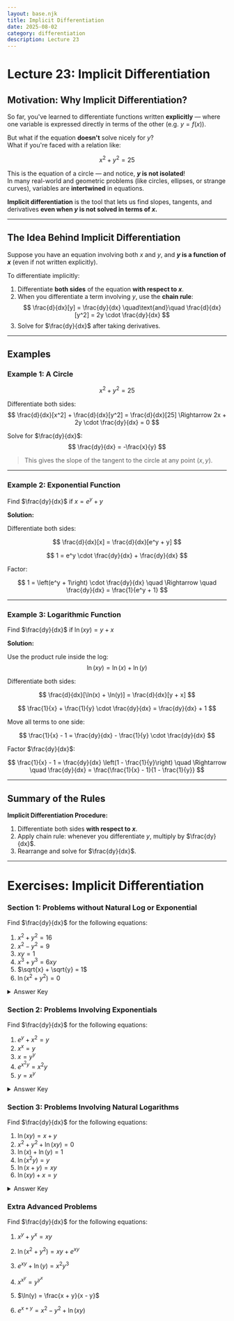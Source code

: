 ```yaml
---
layout: base.njk
title: Implicit Differentiation
date: 2025-08-02
category: differentiation
description: Lecture 23
---
```


# Lecture 23: Implicit Differentiation

## Motivation: Why Implicit Differentiation?

So far, you've learned to differentiate functions written **explicitly** — where one variable is expressed directly in terms of the other (e.g. $y = f(x)$).

But what if the equation **doesn't** solve nicely for $y$?  
What if you're faced with a relation like:

$$
x^2 + y^2 = 25
$$

This is the equation of a circle — and notice, **$y$ is not isolated**!  
In many real-world and geometric problems (like circles, ellipses, or strange curves), variables are **intertwined** in equations.

**Implicit differentiation** is the tool that lets us find slopes, tangents, and derivatives **even when $y$ is not solved in terms of $x$.**

---

## The Idea Behind Implicit Differentiation

Suppose you have an equation involving both $x$ and $y$, and **$y$ is a function of $x$** (even if not written explicitly).

To differentiate implicitly:
1. Differentiate **both sides** of the equation **with respect to $x$**.
2. When you differentiate a term involving $y$, use the **chain rule**:
   $$
   \frac{d}{dx}[y] = \frac{dy}{dx}
   \quad\text{and}\quad
   \frac{d}{dx}[y^2] = 2y \cdot \frac{dy}{dx}
   $$
3. Solve for $\frac{dy}{dx}$ after taking derivatives.

---

## Examples

### Example 1: A Circle
$$
x^2 + y^2 = 25
$$

Differentiate both sides:
$$
\frac{d}{dx}[x^2] + \frac{d}{dx}[y^2] = \frac{d}{dx}[25]
\Rightarrow 2x + 2y \cdot \frac{dy}{dx} = 0
$$

Solve for $\frac{dy}{dx}$:
$$
\frac{dy}{dx} = -\frac{x}{y}
$$

> This gives the slope of the tangent to the circle at any point $(x, y)$.

---

### Example 2: Exponential Function

Find $\frac{dy}{dx}$ if $x = e^y + y$

**Solution:**

Differentiate both sides:

$$
\frac{d}{dx}[x] = \frac{d}{dx}[e^y + y]
$$

$$
1 = e^y \cdot \frac{dy}{dx} + \frac{dy}{dx}
$$

Factor:

$$
1 = \left(e^y + 1\right) \cdot \frac{dy}{dx}
\quad \Rightarrow \quad
\frac{dy}{dx} = \frac{1}{e^y + 1}
$$

---

### Example 3: Logarithmic Function

Find $\frac{dy}{dx}$ if $\ln(xy) = y + x$

**Solution:**

Use the product rule inside the log:
$$
\ln(xy) = \ln(x) + \ln(y)
$$

Differentiate both sides:

$$
\frac{d}{dx}[\ln(x) + \ln(y)] = \frac{d}{dx}[y + x]
$$

$$
\frac{1}{x} + \frac{1}{y} \cdot \frac{dy}{dx} = \frac{dy}{dx} + 1
$$

Move all terms to one side:

$$
\frac{1}{x} - 1 = \frac{dy}{dx} - \frac{1}{y} \cdot \frac{dy}{dx}
$$

Factor $\frac{dy}{dx}$:

$$
\frac{1}{x} - 1 = \frac{dy}{dx} \left(1 - \frac{1}{y}\right)
\quad \Rightarrow \quad
\frac{dy}{dx} = \frac{\frac{1}{x} - 1}{1 - \frac{1}{y}}
$$

---


## Summary of the Rules

**Implicit Differentiation Procedure:**
1. Differentiate both sides **with respect to $x$**.
2. Apply chain rule: whenever you differentiate $y$, multiply by $\frac{dy}{dx}$.
3. Rearrange and solve for $\frac{dy}{dx}$.

---

# Exercises: Implicit Differentiation

### Section 1: Problems without Natural Log or Exponential

Find $\frac{dy}{dx}$ for the following equations:

1. $x^2 + y^2 = 16$  
2. $x^2 - y^2 = 9$  
3. $xy = 1$  
4. $x^3 + y^3 = 6xy$  
5. $\sqrt{x} + \sqrt{y} = 1$  
6. $\ln(x^2 + y^2) = 0$ 

<details>
<summary>Answer Key</summary>

1. $\displaystyle \frac{dy}{dx} = -\frac{x}{y}$

2. $\displaystyle \frac{dy}{dx} = \frac{x}{y}$

3. $\displaystyle \frac{dy}{dx} = -\frac{y}{x}$

4. $\displaystyle \frac{dy}{dx} = \frac{6y - 3x^2}{3y^2 - 6x}$

5. $\displaystyle \frac{dy}{dx} = -\frac{\sqrt{y}}{\sqrt{x}}$

6. $\displaystyle \frac{dy}{dx} = -\frac{x}{y}$

</details>

### Section 2: Problems Involving Exponentials

Find $\frac{dy}{dx}$ for the following equations:

1. $e^y + x^2 = y$  
2. $x^x = y$  
3. $x = y^y$  
4. $e^{x^2y}  = x^2 y$  
5. $y = x^y$

<details>
<summary>Answer Key</summary>

1. $\displaystyle \frac{dy}{dx} = \frac{-2x}{e^y - 1}$

2. $\displaystyle \frac{dy}{dx} = x^x \left(\ln x + 1\right)$

3. $\displaystyle \frac{dy}{dx} = \frac{1}{y^y \left(\ln y + 1\right)}$

4. $\displaystyle \frac{dy}{dx} = 2x y$  

5. $\displaystyle \frac{dy}{dx} = \frac{y^2}{x \left(1- y\ln x\right)}$

</details>

### Section 3: Problems Involving Natural Logarithms

Find $\frac{dy}{dx}$ for the following equations:

1. $\ln(xy) = x + y$  
2. $x^2 + y^2 + \ln(xy) = 0$  
3. $\ln(x) + \ln(y) = 1$  
4. $\ln(x^2 y) = y$  
5. $\ln(x + y) = xy$  
6. $\ln(xy) + x = y$


<details>
<summary>Answer Key</summary>

1. $\displaystyle \frac{dy}{dx} = \frac{1 - \frac{1}{x}}{\frac{1}{y} - 1}$

2. $\displaystyle \frac{dy}{dx} = \frac{-2x - \frac{y}{x}}{2y + \frac{x}{y}}$

3. $\displaystyle \frac{dy}{dx} = -\frac{y}{x}$

4. $\displaystyle \frac{dy}{dx} = \frac{\frac{2}{x} + \frac{1}{y} \frac{dy}{dx}}{\frac{dy}{dx}} = \frac{2/x}{1 - \frac{1}{y}}$ (Simplify accordingly)

5. $\displaystyle \frac{dy}{dx} = \frac{\frac{1}{x + y} (1 + \frac{dy}{dx}) - y}{x}$ (Implicitly solve for $\frac{dy}{dx}$)

6. $\displaystyle \frac{dy}{dx} = \frac{\frac{1}{x} + 1}{\frac{1}{y} - 1}$

</details>

### Extra Advanced Problems

Find $\frac{dy}{dx}$ for the following equations:

1. $x^{y} + y^{x} = xy$  

2. $\ln\big(x^2 + y^2\big) = xy + e^{xy}$  

3. $e^{xy} + \ln(y) = x^2 y^3$  

4. $x^{x^y} = y^{y^x}$  

5. $\ln(y) = \frac{x + y}{x - y}$  

6. $e^{x + y} = x^2 - y^2 + \ln(xy)$  

